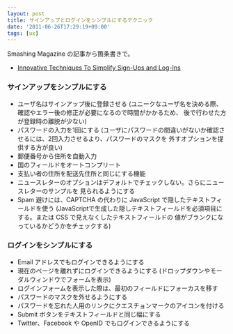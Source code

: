 ```yaml
---
layout: post
title: サインアップとログインをシンプルにするテクニック
date: '2011-06-26T17:29:19+09:00'
tags: [ux]
---
```

Smashing Magazine の記事から箇条書きで。

- [Innovative Techniques To Simplify Sign-Ups and Log-Ins](http://www.smashingmagazine.com/2011/05/05/innovative-techniques-to-simplify-signups-and-logins/)

### サインアップをシンプルにする

- ユーザ名はサインアップ後に登録させる
(ユニークなユーザ名を決める際、確認やエラー後の修正が必要になるので時間がかかるため、
後で行わせた方が登録時の離脱が少ない)
- パスワードの入力を1回にする
(ユーザにパスワードの間違いがないか確認させるには、2回入力させるより、パスワードのマスクを
外すオプションを提供する方が良い)
- 郵便番号から住所を自動入力
- 国のフィールドをオートコンプリート
- 支払い者の住所を配送先住所と同じにする機能
- ニュースレターのオプションはデフォルトでチェックしない。さらにニュースレターのサンプルを
見られるようにする
- Spam 避けには、CAPTCHA の代わりに JavaScript で隠したテキストフィールドを使う
(JavaScriptで生成した隠しテキストフィールドを必須項目にする。または CSS で見えなくしたテキストフィールドの
値がブランクになっているかどうかをチェックする)

### ログインをシンプルにする

- Email アドレスでもログインできるようにする
- 現在のページを離れずにログインできるようにする
(ドロップダウンやモーダルウィンドウでフォームを表示)
- ログインフォームを表示した際は、最初のフィールドにフォーカスを移す
- パスワードのマスクを外せるようにする
- パスワードを忘れた人用のリンクにクエスチョンマークのアイコンを付ける
- Submit ボタンをテキストフィールドと同じ幅にする
- Twitter、Facebook や OpenID でもログインできるようにする
